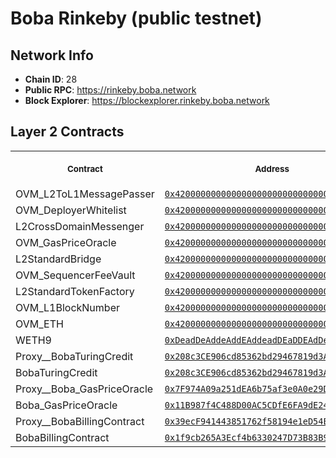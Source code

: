 # Boba Rinkeby (public testnet)
## Network Info
- **Chain ID**: 28
- **Public RPC**: https://rinkeby.boba.network
- **Block Explorer**: https://blockexplorer.rinkeby.boba.network

## Layer 2 Contracts
<table>
<tr>
<th>
<img width="506px" height="0px" />
<p><small>Contract</small></p>
</th>
<th>
<img width="506px" height="0px" />
<p><small>Address</small></p>
</th>
</tr>
<tr>
<td>
OVM_L2ToL1MessagePasser
</td>
<td align="center">
<a href="https://blockexplorer.rinkeby.boba.network/address/0x4200000000000000000000000000000000000000">
<code>0x4200000000000000000000000000000000000000</code>
</a>
</td>
</tr>
<tr>
<td>
OVM_DeployerWhitelist
</td>
<td align="center">
<a href="https://blockexplorer.rinkeby.boba.network/address/0x4200000000000000000000000000000000000002">
<code>0x4200000000000000000000000000000000000002</code>
</a>
</td>
</tr>
<tr>
<td>
L2CrossDomainMessenger
</td>
<td align="center">
<a href="https://blockexplorer.rinkeby.boba.network/address/0x4200000000000000000000000000000000000007">
<code>0x4200000000000000000000000000000000000007</code>
</a>
</td>
</tr>
<tr>
<td>
OVM_GasPriceOracle
</td>
<td align="center">
<a href="https://blockexplorer.rinkeby.boba.network/address/0x420000000000000000000000000000000000000F">
<code>0x420000000000000000000000000000000000000F</code>
</a>
</td>
</tr>
<tr>
<td>
L2StandardBridge
</td>
<td align="center">
<a href="https://blockexplorer.rinkeby.boba.network/address/0x4200000000000000000000000000000000000010">
<code>0x4200000000000000000000000000000000000010</code>
</a>
</td>
</tr>
<tr>
<td>
OVM_SequencerFeeVault
</td>
<td align="center">
<a href="https://blockexplorer.rinkeby.boba.network/address/0x4200000000000000000000000000000000000011">
<code>0x4200000000000000000000000000000000000011</code>
</a>
</td>
</tr>
<tr>
<td>
L2StandardTokenFactory
</td>
<td align="center">
<a href="https://blockexplorer.rinkeby.boba.network/address/0x4200000000000000000000000000000000000012">
<code>0x4200000000000000000000000000000000000012</code>
</a>
</td>
</tr>
<tr>
<td>
OVM_L1BlockNumber
</td>
<td align="center">
<a href="https://blockexplorer.rinkeby.boba.network/address/0x4200000000000000000000000000000000000013">
<code>0x4200000000000000000000000000000000000013</code>
</a>
</td>
</tr>
<tr>
<td>
OVM_ETH
</td>
<td align="center">
<a href="https://blockexplorer.rinkeby.boba.network/address/0x4200000000000000000000000000000000000006">
<code>0x4200000000000000000000000000000000000006</code>
</a>
</td>
</tr>
<tr>
<td>
WETH9
</td>
<td align="center">
<a href="https://blockexplorer.rinkeby.boba.network/address/0xDeadDeAddeAddEAddeadDEaDDEAdDeaDDeAD0000">
<code>0xDeadDeAddeAddEAddeadDEaDDEAdDeaDDeAD0000</code>
</a>
</td>
</tr>
<tr>
<td>
Proxy__BobaTuringCredit
</td>
<td align="center">
<a href="https://blockexplorer.rinkeby.boba.network/address/0x208c3CE906cd85362bd29467819d3AcbE5FC1614">
<code>0x208c3CE906cd85362bd29467819d3AcbE5FC1614</code>
</a>
</td>
</tr>
<tr>
<td>
BobaTuringCredit
</td>
<td align="center">
<a href="https://blockexplorer.rinkeby.boba.network/address/0x208c3CE906cd85362bd29467819d3AcbE5FC1614">
<code>0x208c3CE906cd85362bd29467819d3AcbE5FC1614</code>
</a>
</td>
</tr>
<tr>
<td>
Proxy__Boba_GasPriceOracle
</td>
<td align="center">
<a href="https://blockexplorer.rinkeby.boba.network/address/0x7F974A09a251dEA6b75af3e0A0e29D1133DaCf4b">
<code>0x7F974A09a251dEA6b75af3e0A0e29D1133DaCf4b</code>
</a>
</td>
</tr>
<tr>
<td>
Boba_GasPriceOracle
</td>
<td align="center">
<a href="https://blockexplorer.rinkeby.boba.network/address/0x11B987f4C488D00AC5CDfE6FA9dE243be25009e1">
<code>0x11B987f4C488D00AC5CDfE6FA9dE243be25009e1</code>
</a>
</td>
<tr>
<td>
Proxy__BobaBillingContract
</td>
<td align="center">
<a href="https://blockexplorer.rinkeby.boba.network/address/0x39ecF941443851762f58194e1eD54EE9F6987Cd1">
<code>0x39ecF941443851762f58194e1eD54EE9F6987Cd1</code>
</a>
</td>
</tr>
<tr>
<td>
BobaBillingContract
</td>
<td align="center">
<a href="https://blockexplorer.rinkeby.boba.network/address/0x1f9cb265A3Ecf4b6330247D73B83B9DBe9393Bea">
<code>0x1f9cb265A3Ecf4b6330247D73B83B9DBe9393Bea</code>
</a>
</td>
</table>

